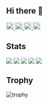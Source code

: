 ## Hi there 👋

<p align="left">
  <a href="https://github.com/Keichan15">
    <img height="20" src="https://komarev.com/ghpvc/?username=t2aking" />
  </a>
  <a href="https://github.com/t2aking">
    <img height="20" src="https://img.shields.io/github/followers/t2aking?label=follow&logo=github&style=flat" />
  </a>
  <a href="http://qiita.com/t2aking">
    <img height="20" src="https://qiita-badge.apiapi.app/s/t2aking/posts.svg" />
  </a>
  <a href="http://qiita.com/t2aking">
    <img height="20" src="https://qiita-badge.apiapi.app/s/t2aking/contributions.svg" />
  </a>
</p>

## Stats
![](http://github-profile-summary-cards.vercel.app/api/cards/profile-details?username=t2aking&theme=gruvbox)
![](http://github-profile-summary-cards.vercel.app/api/cards/repos-per-language?username=t2aking&theme=gruvbox)
![](http://github-profile-summary-cards.vercel.app/api/cards/most-commit-language?username=t2aking&theme=gruvbox)
![](http://github-profile-summary-cards.vercel.app/api/cards/stats?username=t2aking&theme=gruvbox)
![](http://github-profile-summary-cards.vercel.app/api/cards/productive-time?username=t2aking&theme=gruvbox&utcOffset=9)

## Trophy
![trophy](https://github-profile-trophy.vercel.app/?username=t2aking&theme=gruvbox)
<!--
**t2aking/t2aking** is a ✨ _special_ ✨ repository because its `README.md` (this file) appears on your GitHub profile.

Here are some ideas to get you started:

- 🔭 I’m currently working on ...
- 🌱 I’m currently learning ...
- 👯 I’m looking to collaborate on ...
- 🤔 I’m looking for help with ...
- 💬 Ask me about ...
- 📫 How to reach me: ...
- 😄 Pronouns: ...
- ⚡ Fun fact: ...
-->
